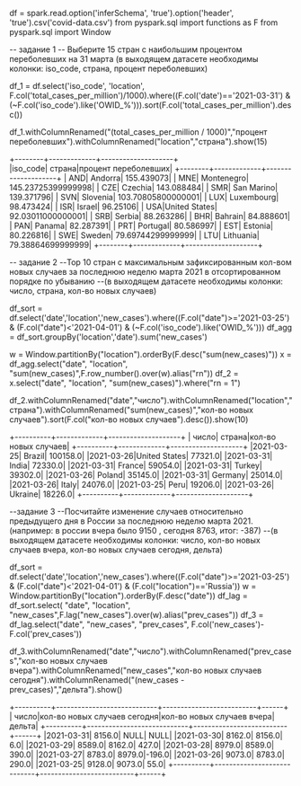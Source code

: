 df = spark.read.option('inferSchema', 'true').option('header', 'true').csv('covid-data.csv')
from pyspark.sql import functions as F
from pyspark.sql import Window

-- задание 1
-- Выберите 15 стран с наибольшим процентом переболевших на 31 марта (в выходящем датасете необходимы колонки: iso_code, страна, процент переболевших)

df_1 = df.select('iso_code', 'location', F.col('total_cases_per_million')/1000).where((F.col('date')=='2021-03-31') & (~F.col('iso_code').like('OWID_%'))).sort(F.col('total_cases_per_million').desc())

df_1.withColumnRenamed("(total_cases_per_million / 1000)","процент переболевших").withColumnRenamed("location","страна").show(15)


+--------+-------------+--------------------+                                   
|iso_code|       страна|процент переболевших|
+--------+-------------+--------------------+
|     AND|      Andorra|          155.439073|
|     MNE|   Montenegro|  145.23725399999998|
|     CZE|      Czechia|          143.088484|
|     SMR|   San Marino|          139.371796|
|     SVN|     Slovenia|  103.70805800000001|
|     LUX|   Luxembourg|           98.473424|
|     ISR|       Israel|            96.25106|
|     USA|United States|   92.03011000000001|
|     SRB|       Serbia|           88.263286|
|     BHR|      Bahrain|           84.888601|
|     PAN|       Panama|           82.287391|
|     PRT|     Portugal|           80.586997|
|     EST|      Estonia|           80.226816|
|     SWE|       Sweden|   79.69744299999999|
|     LTU|    Lithuania|   79.38864699999999|
+--------+-------------+--------------------+



-- задание 2
--Top 10 стран с максимальным зафиксированным кол-вом новых случаев за последнюю неделю марта 2021 в отсортированном порядке по убыванию
--(в выходящем датасете необходимы колонки: число, страна, кол-во новых случаев)

df_sort = df.select('date','location','new_cases').where((F.col("date")>='2021-03-25') & (F.col("date")<'2021-04-01') & (~F.col('iso_code').like('OWID_%')))
df_agg = df_sort.groupBy('location','date').sum('new_cases')

w = Window.partitionBy("location").orderBy(F.desc("sum(new_cases)"))
x = df_agg.select("date", "location", "sum(new_cases)",F.row_number().over(w).alias("rn"))
df_2 = x.select("date", "location", "sum(new_cases)").where("rn = 1")

df_2.withColumnRenamed("date","число").withColumnRenamed("location","страна").withColumnRenamed("sum(new_cases)","кол-во новых случаев").sort(F.col("кол-во новых случаев").desc()).show(10)

+----------+-------------+--------------------+
|     число|       страна|кол-во новых случаев|
+----------+-------------+--------------------+
|2021-03-25|       Brazil|            100158.0|
|2021-03-26|United States|             77321.0|
|2021-03-31|        India|             72330.0|
|2021-03-31|       France|             59054.0|
|2021-03-31|       Turkey|             39302.0|
|2021-03-26|       Poland|             35145.0|
|2021-03-31|      Germany|             25014.0|
|2021-03-26|        Italy|             24076.0|
|2021-03-25|         Peru|             19206.0|
|2021-03-26|      Ukraine|             18226.0|
+----------+-------------+--------------------+

--задание 3
--Посчитайте изменение случаев относительно предыдущего дня в России за последнюю неделю марта 2021. (например: в россии вчера было 9150 , сегодня 8763, итог: -387) 
--(в выходящем датасете необходимы колонки: число, кол-во новых случаев вчера, кол-во новых случаев сегодня, дельта)

df_sort = df.select('date','location','new_cases').where((F.col("date")>='2021-03-25') & (F.col("date")<'2021-04-01') & (F.col("location")=='Russia'))
w = Window.partitionBy("location").orderBy(F.desc("date"))
df_lag = df_sort.select( "date", "location", "new_cases",F.lag("new_cases").over(w).alias("prev_cases"))
df_3 = df_lag.select("date", "new_cases", "prev_cases", F.col('new_cases')-F.col('prev_cases'))

df_3.withColumnRenamed("date","число").withColumnRenamed("prev_cases","кол-во новых случаев вчера").withColumnRenamed("new_cases","кол-во новых случаев сегодня").withColumnRenamed("(new_cases - prev_cases)","дельта").show()

+----------+----------------------------+--------------------------+------+
|     число|кол-во новых случаев сегодня|кол-во новых случаев вчера|дельта|
+----------+----------------------------+--------------------------+------+
|2021-03-31|                      8156.0|                      NULL|  NULL|
|2021-03-30|                      8162.0|                    8156.0|   6.0|
|2021-03-29|                      8589.0|                    8162.0| 427.0|
|2021-03-28|                      8979.0|                    8589.0| 390.0|
|2021-03-27|                      8783.0|                    8979.0|-196.0|
|2021-03-26|                      9073.0|                    8783.0| 290.0|
|2021-03-25|                      9128.0|                    9073.0|  55.0|
+----------+----------------------------+--------------------------+------+
